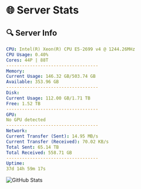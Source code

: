 # 🌐 Server Stats
## 🔍 Server Info
```yaml
CPU: Intel(R) Xeon(R) CPU E5-2699 v4 @ 1244.26MHz
CPU Usage: 0.40%
Cores: 44P | 88T
-----------------------------------
Memory:
Current Usage: 146.32 GB/503.74 GB
Available: 353.96 GB
-----------------------------------
Disk:
Current Usage: 112.00 GB/1.71 TB
Free: 1.52 TB
-----------------------------------
GPU:
No GPU detected
-----------------------------------
Network:
Current Transfer (Sent): 14.95 MB/s
Current Transfer (Received): 70.02 KB/s
Total Sent: 65.14 TB
Total Received: 558.71 GB
-----------------------------------
Uptime:
37d 14h 59m 17s
```
![GitHub Stats](https://img.shields.io/badge/Updated-2025-04-14_12:22:06-blue)
